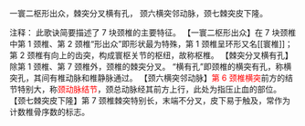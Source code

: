 一寰二枢形出众，棘突分叉横有孔，
颈六横突邻动脉，颈七棘突皮下隆。

注释：
此歌诀简要描述了 7 块颈椎的主要特征。
【一寰二枢形出众】在 7 块颈椎中第 1 颈椎、第 2 颈椎“形出众”即形状最为特殊，第 1 颈椎呈环形又名[[寰椎]]；第 2 颈椎有向上的齿突，构成寰枢关节的枢纽，故称枢椎。
【棘突分叉横有孔】除第 1 颈椎、第 7 颈椎外，颈椎的棘突分叉。
“横有孔”即颈椎的横突有孔，称横突孔，其间有椎动脉和椎静脉通过。
【颈六横突邻动脉】<font color="#ff0000">第 6 颈椎横突</font>前方的结节特别大，称<font color="#ff0000">颈动脉结节</font>，颈总动脉经其前方上行，此处为指压止血的部位。
【颈七棘突皮下隆】第 7 颈椎棘突特别长，末端不分叉，皮下易于触及，常作为计数椎骨序数的标志。